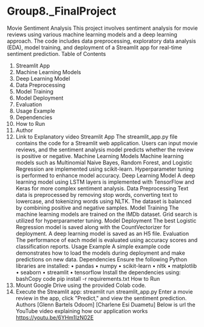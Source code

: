 # Group8._FinalProject
Movie Sentiment Analysis
This project involves sentiment analysis for movie reviews using various machine learning models and a deep learning approach. The code includes data preprocessing, exploratory data analysis (EDA), model training, and deployment of a Streamlit app for real-time sentiment prediction.
Table of Contents
1.	Streamlit App
2.	Machine Learning Models
3.	Deep Learning Model
4.	Data Preprocessing
5.	Model Training
6.	Model Deployment
7.	Evaluation
8.	Usage Example
9.	Dependencies
10.	How to Run
11.	Author
12.	Link to Explanatory video
Streamlit App
The streamlit_app.py file contains the code for a Streamlit web application. Users can input movie reviews, and the sentiment analysis model predicts whether the review is positive or negative.
Machine Learning Models
Machine learning models such as Multinomial Naive Bayes, Random Forest, and Logistic Regression are implemented using scikit-learn. Hyperparameter tuning is performed to enhance model accuracy.
Deep Learning Model
A deep learning model using LSTM layers is implemented with TensorFlow and Keras for more complex sentiment analysis.
Data Preprocessing
Text data is preprocessed by removing stop words, converting text to lowercase, and tokenizing words using NLTK. The dataset is balanced by combining positive and negative samples.
Model Training
The machine learning models are trained on the IMDb dataset. Grid search is utilized for hyperparameter tuning.
Model Deployment
The best Logistic Regression model is saved along with the CountVectorizer for deployment. A deep learning model is saved as an H5 file.
Evaluation
The performance of each model is evaluated using accuracy scores and classification reports.
Usage Example
A simple example code demonstrates how to load the models during deployment and make predictions on new data.
Dependencies
Ensure the following Python libraries are installed:
•	pandas
•	numpy
•	scikit-learn
•	nltk
•	matplotlib
•	seaborn
•	streamlit
•	tensorflow
Install the dependencies using:
bashCopy code
pip install -r requirements.txt 
How to Run
1.	Mount Google Drive using the provided Colab code.
2.	Execute the Streamlit app: streamlit run streamlit_app.py
Enter a movie review in the app, click "Predict," and view the sentiment prediction.
Authors
[Glenn Bartels Odoom]
[Charlene Esi Duametu]
Below is url the YouTube video explaining how our application works
https://youtu.be/6YHm1IzN02E

